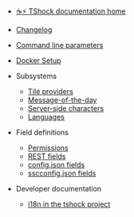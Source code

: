 * [☕️⚡️ TShock documentation home](/)
* [Changelog](/changelog.md)
* [Command line parameters](/command-line-parameters.md)
* [Docker Setup](/docker.md)

* Subsystems
  * [Tile providers](/tile-providers.md)
  * [Message-of-the-day](/motd.md)
  * [Server-side characters](/ssc.md)
  * [Languages](/lang.md)

* Field definitions
  * [Permissions](/permission-descriptions.md)
  * [REST fields](/rest-fields.md)
  * [config.json fields](/config-file-descriptions.md)
  * [sscconfig.json fields](/ssc-config.md)

* Developer documentation
  * [i18n in the tshock project](/i18n.md)
